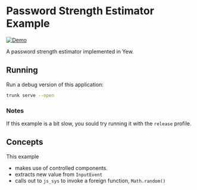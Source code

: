 # Password Strength Estimator Example

[![Demo](https://img.shields.io/website?label=demo&url=https%3A%2F%2Fexamples.yew.rs%2Fpassword_strength)](https://examples.yew.rs/password_strength)

A password strength estimator implemented in Yew.

## Running

Run a debug version of this application:

```bash
trunk serve --open
```

### Notes

If this example is a bit slow, you sould try running it with the `release` profile.

## Concepts

This example

- makes use of controlled components.
- extracts new value from `InputEvent`
- calls out to `js_sys` to invoke a foreign function, `Math.random()`
